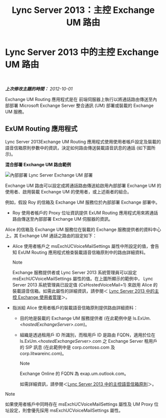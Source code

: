 ﻿---
title: Lync Server 2013：主控 Exchange UM 路由
TOCTitle: 主控 Exchange UM 路由
ms:assetid: 6c90dc8b-6aef-4ce8-b483-37c7b5a553c2
ms:mtpsurl: https://technet.microsoft.com/zh-tw/library/Gg398512(v=OCS.15)
ms:contentKeyID: 49291240
ms.date: 08/10/2015
mtps_version: v=OCS.15
ms.translationtype: HT
---

# Lync Server 2013 中的主控 Exchange UM 路由

 

_**上次修改主題的時間：** 2012-10-01_

Exchange UM Routing 應用程式是在 前端伺服器上執行以將通話路由傳送至內部部署 Microsoft Exchange Server 整合通訊 (UM) 部署或裝載的 Exchange UM 服務。

## ExUM Routing 應用程式

Lync Server 2013Exchange UM Routing 應用程式使用使用者帳戶設定及裝載的語音信箱原則參數中的資訊，決定如何路由傳送裝載語音訊息的通話 (如下圖所示)。

**混合部署 Exchange UM 路由範例**

![內部部署 Lync Server Exchange UM 部署](images/Gg398512.75258286-1f23-487b-bf46-d8538e7d540e(OCS.15).jpg "內部部署 Lync Server Exchange UM 部署")

Exchange UM 路由可以設定成將通話路由傳送給啟用內部部署 Exchange UM 的使用者、啟用裝載 Exchange UM 的使用者，或上述兩者的組合。

例如，假設 Roy 的信箱及 Exchange UM 服務位於內部部署 Exchange 部署中。

  - Roy 使用者帳戶的 Proxy 位址資訊提供 ExUM Routing 應用程式用來將通話路由傳送至內部部署 Exchange UM 伺服器的資訊。

Alice 的信箱及 Exchange UM 服務位在裝載的 Exchange 服務提供者的資料中心上。其 Exchange UM 通話之路由的設定如下：

  - Alice 使用者帳戶之 msExchUCVoiceMailSettings 屬性中所設定的值，會告知 ExUM Routing 應用程式檢查裝載語音信箱原則中的路由詳細資料。
    
    > [!NOTE]  
    > Exchange 服務提供者或 Lync Server 2013 系統管理員可以設定 msExchUCVoiceMailSettings 屬性的值。在上圖所顯示的範例中， Lync Server 2013 系統管理員已設定值 (CsHostedVoiceMail=1) 來啟用 Alice 的裝載語音信箱。如需此屬性的詳細資訊，請參閱＜ <a href="lync-server-2013-hosted-exchange-user-management.md">Lync Server 2013 中的主控 Exchange 使用者管理</a>＞。
    


  - 指派給 Alice 使用者帳戶的裝載語音信箱原則提供路由詳細資料：
    
      - 目的地是裝載的 Exchange UM 服務提供者 (在此範例中是 ls.ExUm.*\<hostedExchangeServer\>*.com)。
    
      - 組織是透過租用戶 ID 所識別，而租用戶 ID 是路由 FQDN，適用於位在 ls.ExUm.*\<hostedExchangeServer\>*.com 之 Exchange Server 租用戶的 SIP 訊息 (在此範例中是 corp.contoso.com 及 corp.litwareinc.com)。
        
        > [!NOTE]  
        > Exchange Online 的 FQDN 為 exap.um.outlook.com。
        
        
        如需詳細資訊，請參閱＜[Lync Server 2013 中的主控語音信箱原則](lync-server-2013-hosted-voice-mail-policies.md)＞。

> [!NOTE]  
> 如果使用者帳戶中同時存在 msExchUCVoiceMailSettings 屬性及 UM Proxy 位址設定，則會優先採用 msExchUCVoiceMailSettings 屬性。


